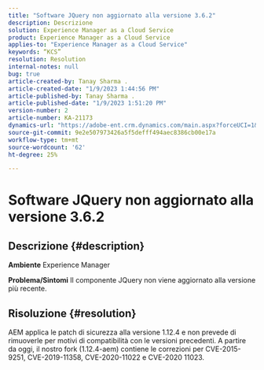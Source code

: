 ```yaml
---
title: "Software JQuery non aggiornato alla versione 3.6.2"
description: Descrizione
solution: Experience Manager as a Cloud Service
product: Experience Manager as a Cloud Service
applies-to: "Experience Manager as a Cloud Service"
keywords: “KCS”
resolution: Resolution
internal-notes: null
bug: true
article-created-by: Tanay Sharma .
article-created-date: "1/9/2023 1:44:56 PM"
article-published-by: Tanay Sharma .
article-published-date: "1/9/2023 1:51:20 PM"
version-number: 2
article-number: KA-21173
dynamics-url: "https://adobe-ent.crm.dynamics.com/main.aspx?forceUCI=1&pagetype=entityrecord&etn=knowledgearticle&id=e9b6b7c7-2390-ed11-aad1-6045bd006793"
source-git-commit: 9e2e507973426a5f5defff494aec8386cb00e17a
workflow-type: tm+mt
source-wordcount: '62'
ht-degree: 25%

---
```


# Software JQuery non aggiornato alla versione 3.6.2

## Descrizione {#description}

<b>Ambiente</b>
Experience Manager


<b>Problema/Sintomi</b>
Il componente JQuery non viene aggiornato alla versione più recente.


## Risoluzione {#resolution}


AEM applica le patch di sicurezza alla versione 1.12.4 e non prevede di rimuoverle per motivi di compatibilità con le versioni precedenti. A partire da oggi, il nostro fork (1.12.4-aem) contiene le correzioni per CVE-2015-9251, CVE-2019-11358, CVE-2020-11022 e CVE-2020 11023.
